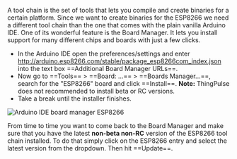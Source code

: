 A tool chain is the set of tools that lets you compile and create binaries for a certain platform. Since we want to 
create binaries for the ESP8266 we need a different tool chain than the one that comes with the plain vanilla Arduino
 IDE. One of its wonderful feature is the Board Manager. It lets you install support for many different chips and 
 boards with just a few clicks.
 
 - In the Arduino IDE open the preferences/settings and enter http://arduino.esp8266.com/stable/package_esp8266com_index.json 
 into the text box ==Additional Board Manager URLs==.
 - Now go to ==Tools== > ==Board: ...== > ==Boards Manager...==, search for the "ESP8266" board and click ==Install==. **Note:** ThingPulse does not recommended to install beta or RC versions.
 - Take a break until the installer finishes.

![Arduino IDE board manager ESP8266](/img/how-tos/Arduino-board-manager-ESP8266.png)

From time to time you want to come back to the Board Manager and make sure that you have the latest __non-beta non-RC__ version of the 
ESP8266 tool chain installed. To do that simply click on the ESP8266 entry and select the latest version from the 
dropdown. Then hit ==Update==.
